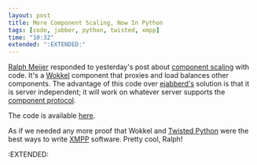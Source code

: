 ```yaml
---
layout: post
title: More Component Scaling, Now In Python
tags: [code, jabber, python, twisted, xmpp]
time: "10:32"
extended: ":EXTENDED:"
---
```


[Ralph Meijer](http://ralphm.net) responded to yesterday's post about [component scaling](http://metajack.im/2008/11/07/xmpp-component-scaling/) with code.  It's a [Wokkel](http://wokkel.ik.nu) component that proxies and load balances other components.  The advantage of this code over [ejabberd's](http://www.ejabberd.im) solution is that it is server independent; it will work on whatever server supports the [component protocol](http://www.xmpp.org/extensions/xep-0114.html).

The code is available [here](http://wokkel.ik.nu/browser/sandbox/ralphm/component_lb.py).

As if we needed any more proof that Wokkel and [Twisted Python](http://twistedmatrix.com) were the best ways to write [XMPP](http://www.xmpp.org) software.  Pretty cool, Ralph!

:EXTENDED:


